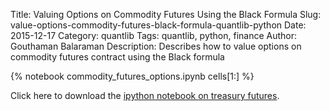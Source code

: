 Title: Valuing Options on Commodity Futures Using the Black Formula
Slug: value-options-commodity-futures-black-formula-quantlib-python
Date: 2015-12-17
Category: quantlib
Tags: quantlib, python, finance
Author: Gouthaman Balaraman
Description: Describes how to value options on commodity futures contract using the Black formula

{% notebook  commodity_futures_options.ipynb cells[1:]  %}

Click here to download the [ipython notebook on treasury futures](/extra/notebooks/commodity_futures_options.ipynb).
